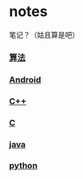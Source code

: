 # notes
笔记？（姑且算是吧）

### [算法](https://github.com/xmmmmmovo/notes/tree/master/algorithm)

### [Android](https://github.com/xmmmmmovo/notes/tree/master/android)

###  [C++](https://github.com/xmmmmmovo/notes/tree/master/c%2B%2B)

### [C](https://github.com/xmmmmmovo/notes/tree/master/c)

### [java](https://github.com/xmmmmmovo/notes/tree/master/java)

### [python](https://github.com/xmmmmmovo/notes/tree/master/python)

